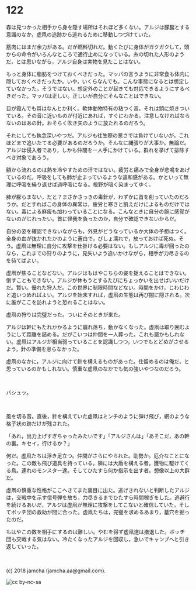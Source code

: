 # 122

森は見つかった相手から身を隠す場所はそれほど多くない。アルジは朦朧とする意識のなか，虚凧の追跡から逃れるために移動しつづけていた。  

筋肉にはまだ余力がある。だが燃料切れだ。動くたびに身体がガクガクして，頭からの命令がいろんなところで通行止めになっている。糸の切れた人形のようだ，とは思いながら，アルジ自身は実物を見たことはない。  

もっと身体に脂肪をつけておくべきだった。マッパの言うように非常食も体内に隠しておくべきだったか。いや，いくらなんでも。こんな事態になるとは想定していなかった。そうではない。想定外のことが起きても対応できるようにするべきだった。マッパは正しい。正しいが自分にそんなことはできない。  

目が霞んでも耳はなんとか利く。軟体動物特有の粘つく音。それは頭に焼きついている。その音に近いものが付近にあれば，すぐにわかる。注意しなければならないのはあの針。おそらく吹き矢のように放たれるのだろう。  

それにしても執念深いやつだ。アルジも往生際の悪さでは負けていないが，これほどまで追いたてる必要があるのだろうか。そんなに縄張りが大事か。無論だ。アルジは侵入者であり，しかも仲間を一人手にかけている。群れを挙げて排除すべき対象であろう。  

額から流れるのは熱を冷やすための汗ではない。疲労と痛みで全身が悲鳴をあげているのだ。呼吸をしても肺が止まっているような違和感がある。かといって無理に呼吸を繰り返せば過呼吸になる。視野が暗く染まってゆく。  

肺が膨らまない，だと？まさかさっきの毒針が，わずかに首を削っていたのだろうか。だとすればこの身体の異常は，疲労と寒さと飢えだけによるものだけではない。毒による麻痺も加わっていることになる。こんなときに自分の腕に感覚がないのがじれったい。首に怪我を負ったのか，自分で確認できないからだ。  

自分の姿を確認できないながらも，外見がどうなっているか大体の予想はつく。全身の血が抜かれたかのように蒼白で，びしょ濡れで，放っておけば死ぬ。そう。虚凧は無理に自分に攻撃を仕掛ける必要はない。もしアルジに毒が回ったのなら，これまでの狩りのように，見失いよう追いかけながら，相手が力尽きるのを待てばよい。  

虚凧が焦ることなどない。アルジはもはやこちらの姿を捉えることはできない。倒すこともできない。アルジが休もうとするたびにちょっかいを出せばいいだけだ。賢い。優れた狩人だ。この世界に制限時間などない。時間をかけ，じわじわと追いつめればよい。アルジを始末すれば，虚凧の生態は再び闇に隠される。次に誰がここを訪れようと恐れることはない。  

虚凧の狩りは完璧だった。ついにそのときが来た。  

アルジは幹にもたれかかるように崩れ落ち，動かなくなった。虚凧は取り囲むようにして距離を詰める。だがこいつは仲間を一人葬った。これも罠かもしれない。虚凧はアルジが相当弱っていることを認識しつつ，いつでもとどめがさせるよう，針の準備を怠らなかった。  

虚凧のなかに，アルジに向けて針を構えるものがあった。仕留めるのは俺だ，と思っているのかもしれない。慎重な虚凧のなかでも気の強いやつなのだろう。  

<br>  

バシュッ。  

<br>  

風を切る音。直後，針を構えていた虚凧はミンチのように弾け飛び，網のような格子状の跡だけが残された。  

「あれ，出力上げすぎちゃったみたいです」「アルジさんは」「あそこだ，あの幹の裏。キセイ，行けるか？」  

何だ。虚凧たちは浮き足立つ。仲間がさらにやられた。助勢か。厄介なことになった。この敵も飛び道具を持っている。隣には大盾を構える者。獲物に駆けてくる鳥。連れのモンスター達。そしてひたすら何か指示を出す者。想像以上の大群だ。  

虚凧の慎重な性格がここへきてまた裏目に出た。逃げきれないと判断したアルジは，交戦中を示す信号弾を放ち，力尽きるまでひたすら時間稼ぎをした。逃避行を続けるあいだ，アルジは虚凧が無理に攻撃をしてこないと確信していた。そしてボッチ団の救助が間に合った。虚凧たちは，完璧を求めるあまり，墓穴を掘ったのだ。  

もはやこの数を相手にするのは難しい。やむを得ず虚凧達は撤退した。ボッチ団も交戦する気はない。冷たくなったアルジを回収し，急いでキャンプへと引き返していった。  

<br>  
<br>  
(c) 2018 jamcha (jamcha.aa@gmail.com).  

![cc by-nc-sa](http://i.creativecommons.org/l/by-nc-sa/4.0/88x31.png)
